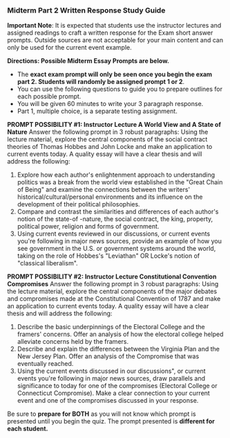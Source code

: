### Midterm Part 2 Written Response Study Guide

**Important Note**: It is expected that students use the instructor lectures and assigned readings to craft a written response for the Exam short answer prompts. Outside sources are not acceptable for your main content and can only be used for the current event example.

**Directions: Possible Midterm Essay Prompts are below.**
+ The **exact exam prompt will only be seen once you begin the exam part 2. Students will randomly be assigned prompt 1 or 2**.
+ You can use the following questions to guide you to prepare outlines for each possible prompt.
+ You will be given 60 minutes to write your 3 paragraph response.
+ Part 1, multiple choice, is a separate testing assignment.

**PROMPT POSSIBILITY #1: Instructor Lecture A World View and A State of Nature**
Answer the following prompt in 3 robust paragraphs: Using the lecture material, explore the central components of the social contract theories of Thomas Hobbes and John Locke and make an application to current events today. A quality essay will have a clear thesis and will address the following:
1. Explore how each author's enlightenment approach to understanding politics was a break from the world view established in the "Great Chain of Being" and examine the connections between the writers' historical/cultural/personal environments and its influence on the development of their political philosophies.
2. Compare and contrast the similarities and differences of each author's notion of the state-of -nature, the social contract, the king, property, political power, religion and forms of government.
3. Using current events reviewed in our discussions, or current events you're following in major news sources, provide an example of how you see government in the U.S. or government systems around the world, taking on the role of Hobbes's "Leviathan" OR Locke's notion of "classical liberalism".

**PROMPT POSSIBILITY #2: Instructor Lecture Constitutional Convention Compromises**
Answer the following prompt in 3 robust paragraphs: Using the lecture material, explore the central components of the major debates and compromises made at the Constitutional Convention of 1787 and make an application to current events today. A quality essay will have a clear thesis and will address the following:
1. Describe the basic underpinnings of the Electoral College and the framers' concerns. Offer an analysis of how the electoral college helped alleviate concerns held by the framers.
2. Describe and explain the differences between the Virginia Plan and the New Jersey Plan. Offer an analysis of the Compromise that was eventually reached.
3. Using the current events discussed in our discussions", or current events you're following in major news sources, draw parallels and significance to today for one of the compromises (Electoral College or Connecticut Compromise). Make a clear connection to your current event and one of the compromises discussed in your response.

Be sure to **prepare for BOTH** as you will not know which prompt is presented until you begin the quiz. The prompt presented is **different for each student.**
